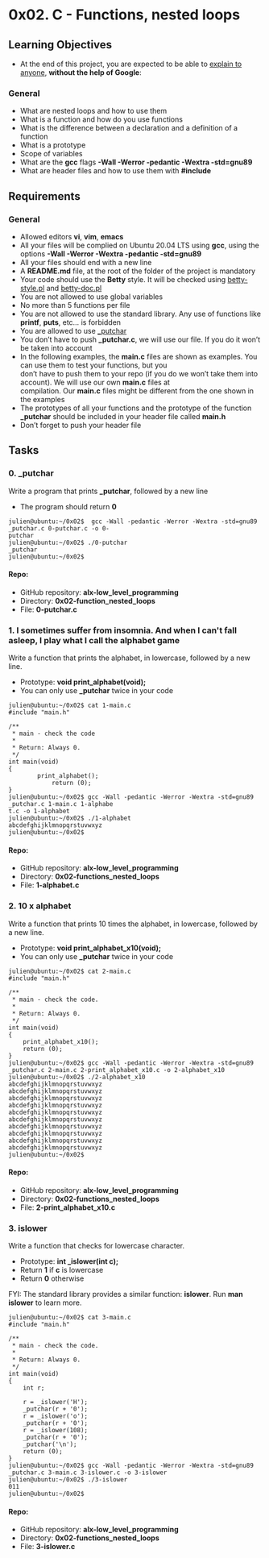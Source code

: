 # 0x02. C - Functions, nested loops
## Learning Objectives
* At the end of this project, you are expected to be able to [explain to anyone](https://fs.blog/feynman-learning-technique/?fbclid=IwAR2K5_BGPVo0QjJXkOIIqNsqcXK4lTskPWJvA0asKQIGtCPWaQBdKmj1Ztg), **without the help of Google**:
### General
* What are nested loops and how to use them
* What is a function and how do you use functions
* What is the difference between a declaration and a definition of a function
* What is a prototype
* Scope of variables
* What are the **gcc** flags **-Wall -Werror -pedantic -Wextra -std=gnu89**
* What are header files and how to use them with **#include**
## Requirements
### General
* Allowed editors **vi**, **vim**, **emacs**
* All your files will be complied on Ubuntu 20.04 LTS using **gcc**, using the options **-Wall -Werror -Wextra -pedantic -std=gnu89**
* All your files should end with a new line
* A **README.md** file, at the root of the folder of the project is mandatory
* Your code should use the **Betty** style. It will be checked using [betty-style.pl](https://github.com/holbertonschool/Betty/blob/master/betty-style.pl) and [betty-doc.pl](https://github.com/holbertonschool/Betty/blob/master/betty-doc.pl)
* You are not allowed to use global variables
* No more than 5 functions per file
* You are not allowed to use the standard library. Any use of functions like **printf**, **puts**, etc… is forbidden
* You are allowed to use [\_putchar](https://github.com/holbertonschool/_putchar.c/blob/master/_putchar.c)
* You don’t have to push **\_putchar.c**, we will use our file. If you do it won’t be taken into account
* In the following examples, the **main.c** files are shown as examples. You can use them to test your functions, but you\
  don’t have to push them to your repo (if you do we won’t take them into account). We will use our own **main.c** files at\
  compilation. Our **main.c** files might be different from the one shown in the examples
* The prototypes of all your functions and the prototype of the function **\_putchar** should be included in your header file called **main.h**
* Don’t forget to push your header file

## Tasks
### 0. _putchar
Write a program that prints **\_putchar**, followed by a new line
* The program should return **0**

```
julien@ubuntu:~/0x02$  gcc -Wall -pedantic -Werror -Wextra -std=gnu89 _putchar.c 0-putchar.c -o 0-
putchar
julien@ubuntu:~/0x02$ ./0-putchar
_putchar
julien@ubuntu:~/0x02$
```
#### Repo:
* GitHub repository: **alx-low_level_programming**
* Directory: **0x02-function_nested_loops**
* File: **0-putchar.c**

### 1. I sometimes suffer from insomnia. And when I can't fall asleep, I play what I call the alphabet game
Write a function that prints the alphabet, in lowercase, followed by a new line.
* Prototype: **void print_alphabet(void);**
* You can only use **\_putchar** twice in your code

```
julien@ubuntu:~/0x02$ cat 1-main.c
#include "main.h"

/**
 * main - check the code
 *
 * Return: Always 0.
 */
int main(void)
{
	    print_alphabet();
		    return (0);
}
julien@ubuntu:~/0x02$ gcc -Wall -pedantic -Werror -Wextra -std=gnu89 _putchar.c 1-main.c 1-alphabe
t.c -o 1-alphabet
julien@ubuntu:~/0x02$ ./1-alphabet 
abcdefghijklmnopqrstuvwxyz
julien@ubuntu:~/0x02$
```
#### Repo:
* GitHub repository: **alx-low_level_programming**
* Directory: **0x02-functions_nested_loops**
* File: **1-alphabet.c**

### 2. 10 x alphabet
Write a function that prints 10 times the alphabet, in lowercase, followed by a new line.
* Prototype: **void print_alphabet_x10(void);**
* You can only use **\_putchar** twice in your code

```
julien@ubuntu:~/0x02$ cat 2-main.c
#include "main.h"

/**
 * main - check the code.
 *
 * Return: Always 0.
 */
int main(void)
{
	print_alphabet_x10();
	return (0);
}
julien@ubuntu:~/0x02$ gcc -Wall -pedantic -Werror -Wextra -std=gnu89 _putchar.c 2-main.c 2-print_alphabet_x10.c -o 2-alphabet_x10
julien@ubuntu:~/0x02$ ./2-alphabet_x10 
abcdefghijklmnopqrstuvwxyz
abcdefghijklmnopqrstuvwxyz
abcdefghijklmnopqrstuvwxyz
abcdefghijklmnopqrstuvwxyz
abcdefghijklmnopqrstuvwxyz
abcdefghijklmnopqrstuvwxyz
abcdefghijklmnopqrstuvwxyz
abcdefghijklmnopqrstuvwxyz
abcdefghijklmnopqrstuvwxyz
abcdefghijklmnopqrstuvwxyz
julien@ubuntu:~/0x02$
```
#### Repo:
* GitHub repository: **alx-low_level_programming**
* Directory: **0x02-functions_nested_loops**
* File: **2-print_alphabet_x10.c**

### 3. islower
Write a function that checks for lowercase character.
* Prototype: **int \_islower(int c);**
* Return **1** if **c** is lowercase
* Return **0** otherwise

FYI: The standard library provides a similar function: **islower**. Run **man islower** to learn more.

```
julien@ubuntu:~/0x02$ cat 3-main.c 
#include "main.h"

/**
 * main - check the code.
 *
 * Return: Always 0.
 */
int main(void)
{
	int r;

	r = _islower('H');
	_putchar(r + '0');
	r = _islower('o');
	_putchar(r + '0');
	r = _islower(108);
	_putchar(r + '0');
	_putchar('\n');
	return (0);
}
julien@ubuntu:~/0x02$ gcc -Wall -pedantic -Werror -Wextra -std=gnu89 _putchar.c 3-main.c 3-islower.c -o 3-islower
julien@ubuntu:~/0x02$ ./3-islower 
011
julien@ubuntu:~/0x02$
```
#### Repo:
* GitHub repository: **alx-low_level_programming**
* Directory: **0x02-functions_nested_loops**
* File: **3-islower.c**
